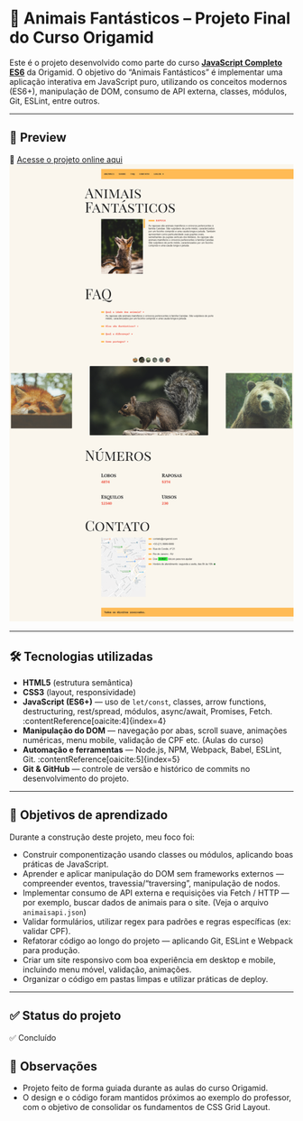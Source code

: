# 🐾 Animais Fantásticos – Projeto Final do Curso Origamid

Este é o projeto desenvolvido como parte do curso **[JavaScript Completo ES6](https://www.origamid.com/curso/javascript-completo-es6/)** da Origamid.
O objetivo do “Animais Fantásticos” é implementar uma aplicação interativa em JavaScript puro, utilizando os conceitos modernos (ES6+), manipulação de DOM, consumo de API externa, classes, módulos, Git, ESLint, entre outros.

---

## 🚀 Preview  
🔗 [Acesse o projeto online aqui](https://thur-code.github.io/animais-fantasticos-origamid/)  
![Preview do site](./img.png)  

---

## 🛠 Tecnologias utilizadas  
- **HTML5** (estrutura semântica)  
- **CSS3** (layout, responsividade)  
- **JavaScript (ES6+)** — uso de `let/const`, classes, arrow functions, destructuring, rest/spread, módulos, async/await, Promises, Fetch. :contentReference[oaicite:4]{index=4}  
- **Manipulação do DOM** — navegação por abas, scroll suave, animações numéricas, menu mobile, validação de CPF etc. (Aulas do curso)  
- **Automação e ferramentas** — Node.js, NPM, Webpack, Babel, ESLint, Git. :contentReference[oaicite:5]{index=5}  
- **Git & GitHub** — controle de versão e histórico de commits no desenvolvimento do projeto.

---

## 🎯 Objetivos de aprendizado  
Durante a construção deste projeto, meu foco foi:  
- Construir componentização usando classes ou módulos, aplicando boas práticas de JavaScript.  
- Aprender e aplicar manipulação do DOM sem frameworks externos — compreender eventos, travessia/“traversing”, manipulação de nodos.  
- Implementar consumo de API externa e requisições via Fetch / HTTP — por exemplo, buscar dados de animais para o site. (Veja o arquivo `animaisapi.json`)  
- Validar formulários, utilizar regex para padrões e regras específicas (ex: validar CPF).  
- Refatorar código ao longo do projeto — aplicando Git, ESLint e Webpack para produção.  
- Criar um site responsivo com boa experiência em desktop e mobile, incluindo menu móvel, validação, animações.  
- Organizar o código em pastas limpas e utilizar práticas de deploy.

---

## ✅ Status do projeto  
✅ Concluído

## 📝 Observações 
- Projeto feito de forma guiada durante as aulas do curso Origamid. 
- O design e o código foram mantidos próximos ao exemplo do professor, com o objetivo de consolidar os fundamentos de CSS Grid Layout.
